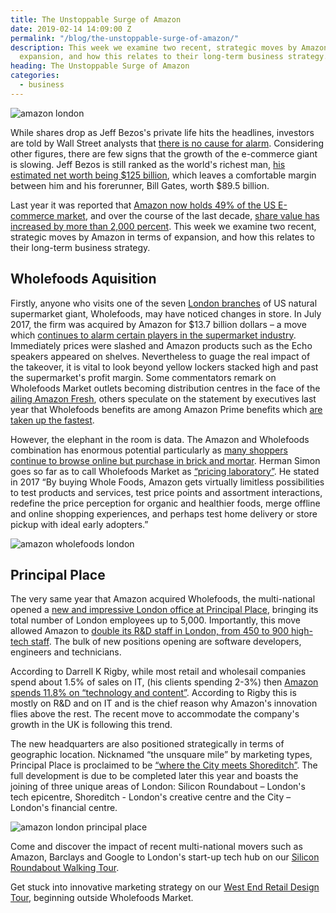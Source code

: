 ```yaml
---
title: The Unstoppable Surge of Amazon
date: 2019-02-14 14:09:00 Z
permalink: "/blog/the-unstoppable-surge-of-amazon/"
description: This week we examine two recent, strategic moves by Amazon in terms of
  expansion, and how this relates to their long-term business strategy.
heading: The Unstoppable Surge of Amazon
categories:
  - business
---
```


![amazon london](/uploads/jeff-bezos-amazon-london.jpg)

While shares drop as Jeff Bezos's private life hits the headlines, investors are told by Wall Street analysts that [there is no cause for alarm](https://www.cnbc.com/2019/02/08/amazon-analysts-shrug-off-bezos-enquirer-saga-see-no-impact-on-the-stock.html ). Considering other figures, there are few signs that the growth of the e-commerce giant is slowing. Jeff Bezos is still ranked as the world's richest man, [his estimated net worth being $125 billion](https://www.businessinsider.com/richest-people-world-billionaires-list-2017-11?r=US&IR=T#1-jeff-bezos-48), which leaves a comfortable margin between him and his forerunner, Bill Gates, worth $89.5 billion.  



Last year it was reported that [Amazon now holds 49% of the US E-commerce market](https://techcrunch.com/2018/07/13/amazons-share-of-the-us-e-commerce-market-is-now-49-or-5-of-all-retail-spend/), and over the course of the last decade, [share value has increased by more than 2,000 percent](https://www.cnbc.com/2019/02/08/how-much-a-1000-dollar-investment-in-amazon-10-years-ago-would-be-worth-now.html). This week we examine two recent, strategic moves by Amazon in terms of expansion, and how this relates to their long-term business strategy.

## Wholefoods Aquisition

Firstly, anyone who visits one of the seven [London branches](https://www.wholefoodsmarket.co.uk/) of US natural supermarket giant, Wholefoods, may have noticed changes in store. In July 2017, the firm was acquired by Amazon for $13.7 billion dollars – a move which [continues to alarm certain players in the supermarket industry](https://www.supermarketnews.com/online-retail/amazon-keeps-pressure-food-retailers). Immediately prices were slashed and Amazon products such as the Echo speakers appeared on shelves. Nevertheless to guage the real impact of the takeover, it is vital to look beyond yellow lockers stacked high and past the supermarket's profit margin. Some commentators remark on Wholefoods Market outlets becoming distribution centres in the face of the [ailing Amazon Fresh](https://www.theatlantic.com/business/archive/2017/06/why-amazon-bought-whole-foods/530652/), others speculate on the statement by executives last year that Wholefoods benefits are among Amazon Prime benefits which [are taken up the fastest](https://www.marketwatch.com/story/amazon-prime-members-are-adopting-whole-foods-benefits-faster-than-previous-perks-2018-07-27 ).  

However, the elephant in the room is data. The Amazon and Wholefoods combination has enormous potential particularly as [many shoppers continue to browse online but purchase in brick and mortar](https://www.cnbc.com/2018/06/15/a-year-after-amazon-announced-whole-foods-deal-heres-where-we-stand.html ). Herman Simon goes so far as to call Wholefoods Market as [“pricing laboratory”](https://hbr.org/2017/09/whole-foods-is-becoming-amazons-brick-and-mortar-pricing-lab?referral=03758&cm_vc=rr_item_page.top_right). He stated in 2017 “By buying Whole Foods, Amazon gets virtually limitless possibilities to test products and services, test price points and assortment interactions, redefine the price perception for organic and healthier foods, merge offline and online shopping experiences, and perhaps test home delivery or store pickup with ideal early adopters.”  

![amazon wholefoods london](/uploads/amazon%20wholefoods%20london.jpg)

## Principal Place

The very same year that Amazon acquired Wholefoods, the multi-national opened a [new and impressive London office at Principal Place](https://www.businessinsider.com/photos-amazon-has-opened-a-giant-new-office-in-london-2017-7?r=US&IR=T#amazon-describes-the-new-office-as-light-and-airy-1), bringing its total number of London employees up to 5,000. Importantly, this move allowed Amazon to [double its R&D staff in London, from 450 to 900 high-tech staff](https://www.thebookseller.com/news/amazon-uk-announce-5k-more-jobs-595571). The bulk of new positions opening are software developers, engineers and technicians.



According to Darrell K Rigby, while most retail and wholesail companies spend about 1.5% of sales on IT, (his clients spending 2-3%) then [Amazon spends 11.8% on “technology and content”](https://hbr.org/2017/06/the-amazon-whole-foods-deal-means-every-other-retailers-three-year-plan-is-obsolete). According to Rigby this is mostly on R&D and on IT and is the chief reason why Amazon's innovation flies above the rest. The recent move to accommodate the company's growth in the UK is following this trend.  



The new headquarters are also positioned strategically in terms of geographic location. Nicknamed “the unsquare mile” by marketing types, Principal Place is proclaimed to be [“where the City meets Shoreditch”](https://www.principalplace.co.uk/). The full development is due to be completed later this year and boasts the joining of three unique areas of London: Silicon Roundabout – London's tech epicentre, Shoreditch - London's creative centre and the City – London's financial centre.





![amazon london principal place](/uploads/amazon%20london%20principal%20place.jpg)





Come and discover the impact of recent multi-national movers such as Amazon, Barclays and Google to London's start-up tech hub on our [Silicon Roundabout Walking Tour](https://www.insiderlondon.com/london/educational-tours/silicon-roundabout-and-tech-city-tour/).



Get stuck into innovative marketing strategy on our [West End Retail Design Tour](https://www.insiderlondon.com/london/educational-tours/retail-design/#east-end-retail-design), beginning outside Wholefoods Market.
